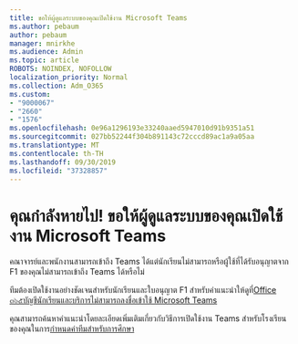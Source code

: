 ```yaml
---
title: ขอให้ผู้ดูแลระบบของคุณเปิดใช้งาน Microsoft Teams
ms.author: pebaum
author: pebaum
manager: mnirkhe
ms.audience: Admin
ms.topic: article
ROBOTS: NOINDEX, NOFOLLOW
localization_priority: Normal
ms.collection: Adm_O365
ms.custom:
- "9000067"
- "2660"
- "1576"
ms.openlocfilehash: 0e96a1296193e33240aaed5947010d91b9351a51
ms.sourcegitcommit: 027bb52244f304b891143c72cccd89ac1a9a05aa
ms.translationtype: MT
ms.contentlocale: th-TH
ms.lasthandoff: 09/30/2019
ms.locfileid: "37328857"
---
```

# <a name="youre-missing-out-ask-your-admin-to-enable-microsoft-teams"></a>คุณกำลังหายไป! ขอให้ผู้ดูแลระบบของคุณเปิดใช้งาน Microsoft Teams

คณาจารย์และพนักงานสามารถเข้าถึง Teams ได้แต่นักเรียนไม่สามารถหรือผู้ใช้ที่ได้รับอนุญาตจาก F1 ของคุณไม่สามารถเข้าถึง Teams ได้หรือไม่

ทีมต้องเปิดใช้งานอย่างชัดเจนสำหรับนักเรียนและใบอนุญาต F1 สำหรับคำแนะนำให้ดูที่[Office ๓๖๕บัญชีนักเรียนและบริการไม่สามารถลงชื่อเข้าใช้ Microsoft Teams](https://docs.microsoft.com/microsoftteams/troubleshoot/teams-sign-in/office-365-accounts-cannot-sign-in) 

คุณสามารถค้นหาคำแนะนำโดยละเอียดเพิ่มเติมเกี่ยวกับวิธีการเปิดใช้งาน Teams สำหรับโรงเรียนของคุณในการ[กำหนดค่าทีมสำหรับการศึกษา](https://docs.microsoft.com/microsoft-365/education/deploy/set-up-teams-for-education) 